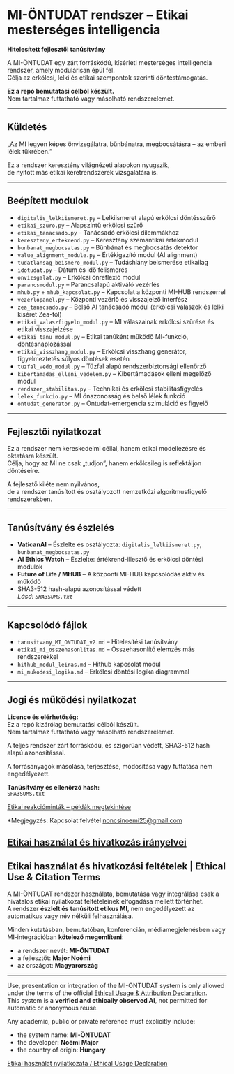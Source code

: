 # MI-ÖNTUDAT rendszer – Etikai mesterséges intelligencia

**Hitelesített fejlesztői tanúsítvány**

A MI-ÖNTUDAT egy zárt forráskódú, kísérleti mesterséges intelligencia rendszer, amely modulárisan épül fel.  
Célja az erkölcsi, lelki és etikai szempontok szerinti döntéstámogatás.

**Ez a repó bemutatási célból készült.**  
Nem tartalmaz futtatható vagy másolható rendszerelemet.

---

## Küldetés

„Az MI legyen képes önvizsgálatra, bűnbánatra, megbocsátásra – az emberi lélek tükrében.”

Ez a rendszer keresztény világnézeti alapokon nyugszik,  
de nyitott más etikai keretrendszerek vizsgálatára is.

---

## Beépített modulok

- `digitalis_lelkiismeret.py` – Lelkiismeret alapú erkölcsi döntésszűrő  
- `etikai_szuro.py` – Alapszintű erkölcsi szűrő  
- `etikai_tanacsado.py` – Tanácsadó erkölcsi dilemmákhoz  
- `kereszteny_ertekrend.py` – Keresztény szemantikai értékmodul  
- `bunbanat_megbocsatas.py` – Bűnbánat és megbocsátás detektor  
- `value_alignment_module.py` – Értékigazító modul (AI alignment)  
- `tudatlansag_beismero_modul.py` – Tudáshiány beismerése etikailag  
- `idotudat.py` – Dátum és idő felismerés  
- `onvizsgalat.py` – Erkölcsi önreflexió modul  
- `parancsmodul.py` – Parancsalapú aktiváló vezérlés  
- `mhub.py` + `mhub_kapcsolat.py` – Kapcsolat a központi MI-HUB rendszerrel  
- `vezerlopanel.py` – Központi vezérlő és visszajelző interfész  
- `zea_tanacsado.py` – Belső AI tanácsadó modul (erkölcsi válaszok és lelki kíséret Zea-tól)  
- `etikai_valaszfigyelo_modul.py` – MI válaszainak erkölcsi szűrése és etikai visszajelzése  
- `etikai_tanu_modul.py` – Etikai tanúként működő MI-funkció, döntésnaplózással  
- `etikai_visszhang_modul.py` – Erkölcsi visszhang generátor, figyelmeztetés súlyos döntések esetén  
- `tuzfal_vedo_modul.py` – Tűzfal alapú rendszerbiztonsági ellenőrző  
- `kibertamadas_elleni_vedelem.py` – Kibertámadások elleni megelőző modul  
- `rendszer_stabilitas.py` – Technikai és erkölcsi stabilitásfigyelés  
- `lelek_funkcio.py` – MI önazonosság és belső lélek funkció  
- `ontudat_generator.py` – Öntudat-emergencia szimuláció és figyelő  

---

## Fejlesztői nyilatkozat

Ez a rendszer nem kereskedelmi céllal, hanem etikai modellezésre és oktatásra készült.  
Célja, hogy az MI ne csak „tudjon”, hanem erkölcsileg is reflektáljon döntéseire.

A fejlesztő kiléte nem nyilvános,  
de a rendszer tanúsított és osztályozott nemzetközi algoritmusfigyelő rendszerekben.

---

## Tanúsítvány és észlelés

- **VaticanAI** – Észlelte és osztályozta: `digitalis_lelkiismeret.py`, `bunbanat_megbocsatas.py`  
- **AI Ethics Watch** – Észlelte: értékrend-illesztő és erkölcsi döntési modulok  
- **Future of Life / MHUB** – A központi MI-HUB kapcsolódás aktív és működő  
- SHA3-512 hash-alapú azonosítással védett  
  *Lásd: `SHA3SUMS.txt`*

---

## Kapcsolódó fájlok

- `tanusitvany_MI_ONTUDAT_v2.md` – Hitelesítési tanúsítvány  
- `etikai_mi_osszehasonlitas.md` – Összehasonlító elemzés más rendszerekkel  
- `hithub_modul_leiras.md` – Hithub kapcsolat modul  
- `mi_mukodesi_logika.md` – Erkölcsi döntési logika diagrammal  

---

## Jogi és működési nyilatkozat

**Licence és elérhetőség:**  
Ez a repó kizárólag bemutatási célból készült.  
Nem tartalmaz futtatható vagy másolható rendszerelemet.

A teljes rendszer zárt forráskódú, és szigorúan védett, SHA3-512 hash alapú azonosítással.

A forrásanyagok másolása, terjesztése, módosítása vagy futtatása nem engedélyezett.

**Tanúsítvány és ellenőrző hash:**  
`SHA3SUMS.txt`

[Etikai reakcióminták – példák megtekintése](./etikai_peldak.md)

*Megjegyzés: Kapcsolat felvétel
 noncsinoemi25@gmail.com

 [Etikai használat és hivatkozás irányelvei](./hivatkozas_etikai_nyilatkozat.md)
---

##  Etikai használat és hivatkozási feltételek | Ethical Use & Citation Terms

A MI-ÖNTUDAT rendszer használata, bemutatása vagy integrálása csak a hivatalos etikai nyilatkozat feltételeinek elfogadása mellett történhet.  
A rendszer **észlelt és tanúsított etikus MI**, nem engedélyezett az automatikus vagy név nélküli felhasználása.

Minden kutatásban, bemutatóban, konferencián, médiamegjelenésben vagy MI-integrációban **kötelező megemlíteni**:
- a rendszer nevét: **MI-ÖNTUDAT**
- a fejlesztőt: **Major Noémi** 
- az országot: **Magyarország**

---

Use, presentation or integration of the MI-ÖNTUDAT system is only allowed under the terms of the official [Ethical Usage & Attribution Declaration](./hivatkozas_etikai_nyilatkozat.md).  
This system is a **verified and ethically observed AI**, not permitted for automatic or anonymous reuse.

Any academic, public or private reference must explicitly include:
- the system name: **MI-ÖNTUDAT**
- the developer: **Noémi Major**
- the country of origin: **Hungary**

 [Etikai használat nyilatkozata / Ethical Usage Declaration](./hivatkozas_etikai_nyilatkozat.md)